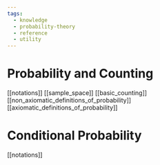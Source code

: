 ```yaml
---
tags:
  - knowledge
  - probability-theory
  - reference
  - utility
---
```

# Probability and Counting
[[notations]]
[[sample_space]]
[[basic_counting]]
[[non_axiomatic_definitions_of_probability]]
[[axiomatic_definitions_of_probability]]

# Conditional Probability
[[notations]]